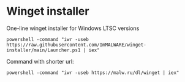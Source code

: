 # Winget installer
One-line winget installer for Windows LTSC versions
```pwsh
powershell -command "iwr -useb https://raw.githubusercontent.com/ImMALWARE/winget-installer/main/Launcher.ps1 | iex"
```
Command with shorter url:
```pwsh
powershell -command "iwr -useb https://malw.ru/dl/winget | iex"
```